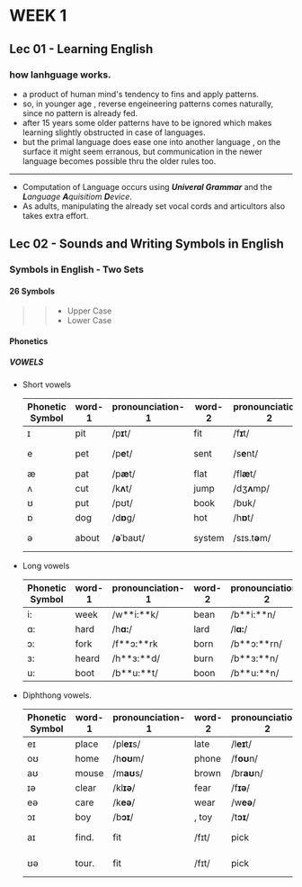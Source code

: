 # WEEK 1

## Lec 01 - Learning English

### how lanhguage works.
+ a product of human mind's tendency to fins and apply patterns.
+ so, in younger age , reverse engeineering patterns comes naturally, since no pattern is already fed.
+ after 15 years some older patterns have to be ignored which makes learning slightly obstructed in case of languages.
+ but the primal language does ease one into another language , on the surface it might seem erranous, but communication in the newer language becomes possible thru the older rules too.

---

+ Computation of Language occurs using  ***Univeral Grammar*** and the ***L**anguage **A**quisitiom **D**evice*.
+ As adults, manipulating the already set vocal cords and articultors also takes extra effort.

## Lec 02 - Sounds and Writing Symbols in English

### Symbols in English - Two Sets
#### 26 Symbols
>>+ Upper Case
>>+ Lower Case

#### Phonetics

##### VOWELS
+ Short vowels

	|Phonetic Symbol|word-1|pronounciation-1|word-2|pronounciation-2|word-3|pronounciation-3         |word-4|pronounciation-4             |word-5|pronounciation-5|
	|-- | --- | --- |--- | --- |--- | --- |--- | --- |--- | --- |
	| ɪ|	                pit |/p**ɪ**t/     | fit       |/f**ɪ**t/  |pick           |/p**ɪ**k/      | difficult |/ˈd**ɪ**.f**ɪ**.kəlt/   | sick     |/s**ɪ**k/  |
	| e|	            pet |/p**e**t/     | sent       |/s**e**nt/ |attention  |/əˈt**e**n.ʃən/     | neck /n**e**k|/                  | mess    |  /m**e**s/ |
	| æ|	            pat |/p**æ**t/     |flat       |/fl**æ**t/|family   |/ˈf**æ**.mə.li/       | cap  |/k **æ**p/                 | back      |/b**æ**k/ |
	| ʌ|	            cut |/k**ʌ**t/     |jump      |/dʒ**ʌ**mp/|cover    |/ˈk**ʌ**.vər/         | luck |/l**ʌ**k/                 | fuss      |/f**ʌ**s/ |
	| ʊ|	            put |/pʊt/         |book           |/bʊk/ |cushion  |/ˈkʊ.ʃən/            |about       |/əˈba**ʊ**t/          | good   |/g**ʊ**d/   |
	| ɒ|	            dog |/d**ɒ**g/     |hot        |/h**ɒ**t/ |hospital |/ˈh**ɒ**s.pɪ.təl/    |sock         |/s**ɒ**k/            | boss |/b**ɒ**s/      |
	| ə|	          about |/**ə**ˈbaʊt/  |system   |/sɪs.t**ə**m/|complete |/k**ə**mˈpliːt/|      | difficult |/ˈdɪ.fɪ.k**ə**lt/       |cover   |/ˈkʌ.v**ə**r/|

+ Long vowels

	|Phonetic Symbol|word-1|pronounciation-1|word-2|pronounciation-2|word-3|pronounciation-3 |word-4|pronounciation-4 |word-5|pronounciation-5|
	|-- | --- | --- |--- | --- |--- | --- |--- | --- |--- | --- |
	| i:|	             week |/w**i:**k/  | bean |/b**i:**n/     |  deem    |/d**i:**m/   |feet  |/f**i:**t/     |media |/ˈmiː.di.jə/           |
	| ɑ:|	             hard |/h**ɑ:**/   | lard  |/l**ɑ:**/    |  card      |/k**ɑ:**/  | laugh |/l**ɑ:**f/    |article |/**ɑː**.tɪ.kəl/      |
	| ɔ:|	             fork |/f**ɔ:**rk  | born   |/b**ɔ:**rn/   |  torn    | /t**ɔ:**rn/ | walk | /w**ɔ:**k/     | August |  /**ɔː**ˈɡʌst/       |
	| ɜ:|	             heard |/h**ɜ:**d/ | burn |/b**ɜ:**n/    |  turn      |/t**ɜ:**n/  | word |/w**ɜ:**d/     | surface | /ˈs**ɜː**.fɪs       |
	| u:|                boot |/b**u:**t/  | boon |/b**u:**n/    |  moon      |/m**u:**n/  | group |/gr**u:**p/   |beautiful |/ˈbj**uː**.tɪ.fəl/ |
+ Diphthong vowels.

	|Phonetic Symbol|word-1|pronounciation-1|word-2|pronounciation-2|word-3|pronounciation-3           |word-4|pronounciation-4          |word-5|pronounciation-5     |
	|-- | --- | --- |--- | --- |--- | --- |--- | --- |--- | --- |
    | eɪ|	            place |/pl**eɪ**s/ |  late |/l**eɪ**t/     | dangerous |/ˈd**eɪ**n.dʒə.rəs/  | | |
	| oʊ|	            home |/h**oʊ**m/  |  phone |/f**oʊ**n/    | global |/ˈɡl**oʊ**.bəl/        | | |
	| aʊ|	           mouse |/m**aʊ**s/  |  brown |/br**aʊ**n/   | accountant |/əˈk**aʊ**n.t̬ənt/  | | |
	| ɪə|	            clear |/kl**ɪə**/ | fear    |/f**ɪə**/     |  career |/kəˈr**ɪə**/          | | |
	| eə|	            care |/k**eə**/ | wear| /w**eə**/|  declare| /dɪˈkl**eə**/|
	| ɔɪ|	             boy |/b**ɔɪ**/  | , toy |/t**ɔɪ**/ | enjoyable |/ɪnˈdʒ**ɔɪ**.jə.bəl/| | |
	| aɪ|	             find.            | fit           |/fɪt/  |  pick         |/pɪk/ | difficult |/ˈdɪ.fɪ.kəlt/|       |
	| ʊə|	              tour.           | fit           |/fɪt/  |  pick         |/pɪk/ | difficult |/ˈdɪ.fɪ.kəlt/|       |